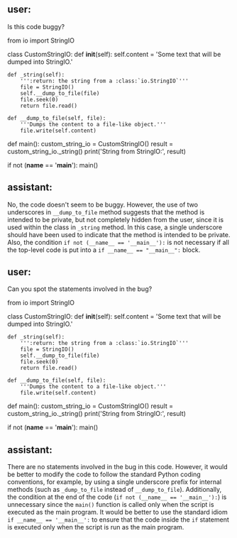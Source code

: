 ## user:
Is this code buggy?








from io import StringIO

class CustomStringIO:
    def __init__(self):
        self.content = 'Some text that will be dumped into StringIO.'
    
    def _string(self):
        ''':return: the string from a :class:`io.StringIO`'''
        file = StringIO()
        self.__dump_to_file(file)
        file.seek(0)
        return file.read()
    
    def __dump_to_file(self, file):
        '''Dumps the content to a file-like object.'''
        file.write(self.content)

def main():
    custom_string_io = CustomStringIO()
    result = custom_string_io._string()
    print('String from StringIO:', result)

if not (__name__ == '__main__'):
    main()

## assistant:
No, the code doesn't seem to be buggy. However, the use of two underscores in `__dump_to_file` method suggests that the method is intended to be private, but not completely hidden from the user, since it is used within the class in `_string` method. In this case, a single underscore should have been used to indicate that the method is intended to be private. Also, the condition `if not (__name__ == '__main__'):` is not necessary if all the top-level code is put into a `if __name__ == "__main__":` block.

## user:
Can you spot the statements involved in the bug?








from io import StringIO

class CustomStringIO:
    def __init__(self):
        self.content = 'Some text that will be dumped into StringIO.'
    
    def _string(self):
        ''':return: the string from a :class:`io.StringIO`'''
        file = StringIO()
        self.__dump_to_file(file)
        file.seek(0)
        return file.read()
    
    def __dump_to_file(self, file):
        '''Dumps the content to a file-like object.'''
        file.write(self.content)

def main():
    custom_string_io = CustomStringIO()
    result = custom_string_io._string()
    print('String from StringIO:', result)

if not (__name__ == '__main__'):
    main()

## assistant:
There are no statements involved in the bug in this code. However, it would be better to modify the code to follow the standard Python coding conventions, for example, by using a single underscore prefix for internal methods (such as `_dump_to_file` instead of `__dump_to_file`). Additionally, the condition at the end of the code (`if not (__name__ == '__main__'):`) is unnecessary since the `main()` function is called only when the script is executed as the main program. It would be better to use the standard idiom `if __name__ == '__main__':` to ensure that the code inside the `if` statement is executed only when the script is run as the main program.

